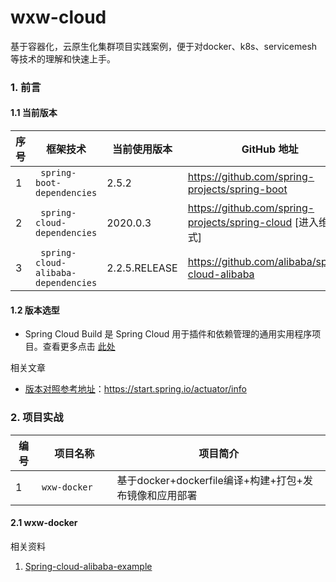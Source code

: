 # wxw-cloud
基于容器化，云原生化集群项目实践案例，便于对docker、k8s、servicemesh等技术的理解和快速上手。

### 1. 前言

#### 1.1 当前版本

| 序号 | 框架技术                             | 当前使用版本  | GitHub 地址                                                  |
| ---- | ------------------------------------ | ------------- | ------------------------------------------------------------ |
| 1    | ` spring-boot-dependencies`          | 2.5.2         | https://github.com/spring-projects/spring-boot               |
| 2    | ` spring-cloud-dependencies`         | 2020.0.3      | https://github.com/spring-projects/spring-cloud [进入维护模式] |
| 3    | ` spring-cloud-alibaba-dependencies` | 2.2.5.RELEASE | https://github.com/alibaba/spring-cloud-alibaba              |

#### 1.2 版本选型

- Spring Cloud Build 是 Spring Cloud 用于插件和依赖管理的通用实用程序项目。查看更多点击 [此处](https://github.com/spring-cloud/spring-cloud-build) 



相关文章

- [版本对照参考地址](https://start.spring.io/actuator/info)：https://start.spring.io/actuator/info

### 2. 项目实战

| 编号 | 项目名称              | 项目简介                                               |
| ---- | --------------------- | ------------------------------------------------------ |
| 1    | ` wxw-docker        ` | 基于docker+dockerfile编译+构建+打包+发布镜像和应用部署 |

#### 2.1 wxw-docker



相关资料

1. [Spring-cloud-alibaba-example](https://spring-cloud-alibaba-group.github.io/github-pages/hoxton/en-us/index.html#_introduction) 

